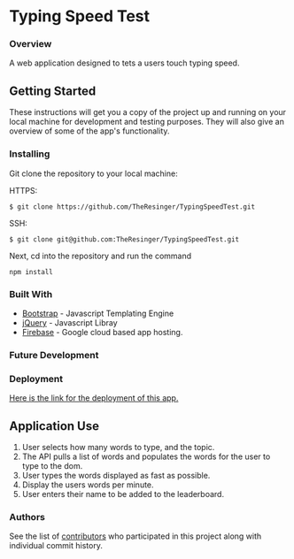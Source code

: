 # Typing Speed Test

### Overview

A web application designed to tets a users touch typing speed.

## Getting Started

These instructions will get you a copy of the project up and running on your local machine for development and testing purposes. They will also give an overview of some of the app's functionality. 

### Installing

Git clone the repository to your local machine:

HTTPS: 
```
$ git clone https://github.com/TheResinger/TypingSpeedTest.git
```
SSH:
```
$ git clone git@github.com:TheResinger/TypingSpeedTest.git
```

Next, cd into the repository and run the command
```
npm install
```

### Built With

* [Bootstrap](https://handlebarsjs.com/) - Javascript Templating Engine
* [jQuery](https://jquery.com/) - Javascript Libray
* [Firebase](https://firebase.google.com/) - Google cloud based app hosting.

### Future Development

### Deployment

[Here is the link for the deployment of this app.](https://theresinger.github.io/TypingSpeedTest/)

## Application Use

1. User selects how many words to type, and the topic.
2. The API pulls a list of words and populates the words for the user to type to the dom.
3. User types the words displayed as fast as possible.
4. Display the users words per minute.
5. User enters their name to be added to the leaderboard.

### Authors

See the list of [contributors](https://github.com/TheResinger/TypingSpeedTest/graphs/contributors) who participated in this project along with individual commit history. 